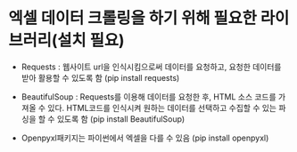# 엑셀 데이터 크롤링을 하기 위해 필요한 라이브러리(설치 필요)
- Requests : 웹사이트 url을 인식시킴으로써 데이터를 요청하고, 요청한 데이터를 받아 활용할 수 있도록 함 
(pip install requests)

- BeautifulSoup : Requests를 이용해 데이터를 요청한 후, HTML 소스 코드를 가져올 수 있다. HTML코드를 인식시켜 원하는 데이터를 선택하고 수집할 수 있는 파싱을 할 수 있도록 함
(pip install BeautifulSoup)

- Openpyxl패키지는 파이썬에서 엑셀을 다를 수 있음 
(pip install openpyxl)

